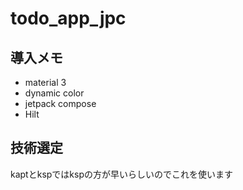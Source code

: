 # todo_app_jpc
## 導入メモ
- material 3
- dynamic color
- jetpack compose
- Hilt
## 技術選定
kaptとkspではkspの方が早いらしいのでこれを使います